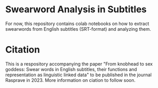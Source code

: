 # Swearword Analysis in Subtitles 

For now, this repository contains colab notebooks on how to extract swearwords from English subtitles (SRT-format) and analyzing them. 


# Citation 

This is a respository accompanying the paper "From knobhead to sex goddess: Swear words in English subtitles, their functions and representation as linguistic linked data" to be published in the journal Rasprave in 2023. More information on ciation to follow soon. 
